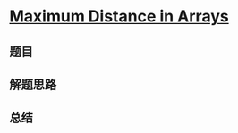 # [Maximum Distance in Arrays](https://leetcode.com/problems/maximum-distance-in-arrays/)
## 题目


## 解题思路


## 总结



